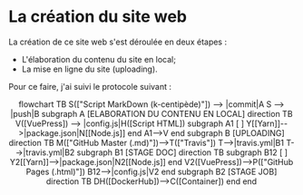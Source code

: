 # La création du site web

<!--
<center><mermaid> 
flowchart TB
    S("Script Markdown (.md)")->V  
    subgraph ConEmu
        N[[NodeJs]] -> V([Vuepress])
        Y[[Yarn]] -> |exécute les commandes|V
        Y->|package.json|N
        V -> |config.js|H([Script HTML])
    end
</mermaid></center>


Une fois les scripts Markdown prêts, j'ai mis en ligne le site selon la démarche suivante :

<center><mermaid> 
flowchart TB
    S(["Script MarkDown (k-centipède)"]) -> |push|M(["GitHub Master (.md)"])
    M->T(["Travis"])
    T->|travis.yml|A1
    T->|travis.yml|B1
    subgraph A1 [STAGE DOC]
        direction TB
        subgraph A2 [ ]
            Y[[Yarn]]->|package.json|N[[NodeJs]]
        end
    V->P(["GitHub Pages (.html)"])
    A2->|config.js|V([Vuepress]) 
    end
    subgraph B1 [STAGE JOB]
        direction TB
        DH([DockerHub])->C([container])
    end  
</mermaid></center>-->

La création de ce site web s'est déroulée en deux étapes :
- L'élaboration du contenu du site en local;
- La mise en ligne du site (uploading).

Pour ce faire, j'ai suivi le protocole suivant :

<center><mermaid> 
flowchart TB
    S(["Script MarkDown (k-centipède)"]) --> |commit|A
    S --> |push|B
    subgraph A [ELABORATION DU CONTENU EN LOCAL]
        direction TB
        V([VuePress]) --> |config.js|H([Script HTML])
        subgraph A1 [ ]
            Y[[Yarn]]-->|package.json|N[[Node.js]]
        end
        A1-->V
    end
    subgraph B [UPLOADING]
        direction TB
        M(["GitHub Master (.md)"])-->T(["Travis"])
        T-->|travis.yml|B1
        T-->|travis.yml|B2
        subgraph B1 [STAGE DOC]
            direction TB
            subgraph B12 [ ]
                Y2[[Yarn]]-->|package.json|N2[[Node.js]]
            end
            V2([VuePress])-->P(["GitHub Pages (.html)"])
            B12-->|config.js|V2
        end 
        subgraph B2 [STAGE JOB]
            direction TB
            DH([DockerHub])-->C([Container])
        end
    end  
</mermaid></center>